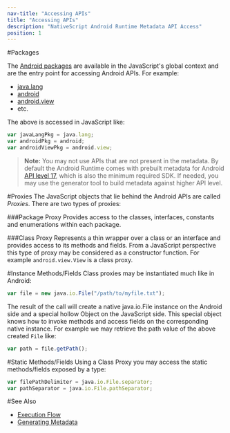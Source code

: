 ---nav-title: "Accessing APIs"title: "Accessing APIs"description: "NativeScript Android Runtime Metadata API Access"position: 1---#PackagesThe [Android packages](https://developer.android.com/reference/packages.html) are available in the JavaScript's global context and are the entry point for accessing Android APIs. For example:* [java.lang](http://developer.android.com/reference/java/lang/package-summary.html)* [android](http://developer.android.com/reference/android/package-summary.html)* [android.view](http://developer.android.com/reference/android/view/package-summary.html)* etc.The above is accessed in JavaScript like:```javascriptvar javaLangPkg = java.lang;var androidPkg = android;var androidViewPkg = android.view;```> **Note:** You may not use APIs that are not present in the metadata. By default the Android Runtime comes with prebuilt metadata for Android [API level 17](http://developer.android.com/about/versions/android-4.2.html), which is also the minimum required SDK. If needed, you may use the generator tool to build metadata against higher API level.#ProxiesThe JavaScript objects that lie behind the Android APIs are called *Proxies*. There are two types of proxies:###Package ProxyProvides access to the classes, interfaces, constants and enumerations within each package.###Class ProxyRepresents a thin wrapper over a class or an interface and provides access to its methods and fields. From a JavaScript perspective this type of proxy may be considered as a constructor function. For example `android.view.View` is a class proxy.#Instance Methods/FieldsClass proxies may be instantiated much like in Android:```javascriptvar file = new java.io.File("/path/to/myfile.txt");```The result of the call will create a native java.io.File instance on the Android side and a special hollow Object on the JavaScript side. This special object knows how to invoke methods and access fields on the corresponding native instance. For example we may retrieve the path value of the above created `File` like:```javascriptvar path = file.getPath();```#Static Methods/FieldsUsing a Class Proxy you may access the static methods/fields exposed by a type:```javascriptvar filePathDelimiter = java.io.File.separator;var pathSeparator = java.io.File.pathSeparator;```#See Also* [Execution Flow](../advanced-topics/execution-flow.md)* [Generating Metadata](./generator.md)